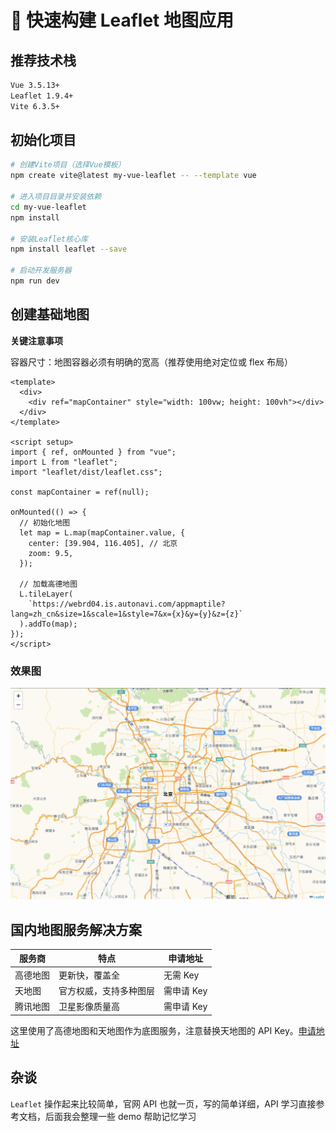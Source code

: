 # 🚀 快速构建 Leaflet 地图应用

## 推荐技术栈

```bash
Vue 3.5.13+
Leaflet 1.9.4+
Vite 6.3.5+
```

## 初始化项目

```bash
# 创建Vite项目（选择Vue模板）
npm create vite@latest my-vue-leaflet -- --template vue

# 进入项目目录并安装依赖
cd my-vue-leaflet
npm install

# 安装Leaflet核心库
npm install leaflet --save

# 启动开发服务器
npm run dev
```

## 创建基础地图

**关键注意事项**

容器尺寸：地图容器必须有明确的宽高（推荐使用绝对定位或 flex 布局）

```vue
<template>
  <div>
    <div ref="mapContainer" style="width: 100vw; height: 100vh"></div>
  </div>
</template>

<script setup>
import { ref, onMounted } from "vue";
import L from "leaflet";
import "leaflet/dist/leaflet.css";

const mapContainer = ref(null);

onMounted(() => {
  // 初始化地图
  let map = L.map(mapContainer.value, {
    center: [39.904, 116.405], // 北京
    zoom: 9.5,
  });

  // 加载高德地图
  L.tileLayer(
    `https://webrd04.is.autonavi.com/appmaptile?lang=zh_cn&size=1&scale=1&style=7&x={x}&y={y}&z={z}`
  ).addTo(map);
});
</script>
```

### 效果图

![效果图](./imgs/初始化.png)

## 国内地图服务解决方案

| 服务商   | 特点                   | 申请地址   |
| -------- | ---------------------- | ---------- |
| 高德地图 | 更新快，覆盖全         | 无需 Key   |
| 天地图   | 官方权威，支持多种图层 | 需申请 Key |
| 腾讯地图 | 卫星影像质量高         | 需申请 Key |

这里使用了高德地图和天地图作为底图服务，注意替换天地图的 API Key。[申请地址](http://lbs.tianditu.gov.cn/home.html)

## 杂谈

`Leaflet` 操作起来比较简单，官网 API 也就一页，写的简单详细，API 学习直接参考文档，后面我会整理一些 demo 帮助记忆学习
